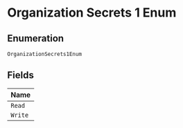
# Organization Secrets 1 Enum

## Enumeration

`OrganizationSecrets1Enum`

## Fields

| Name |
|  --- |
| `Read` |
| `Write` |

